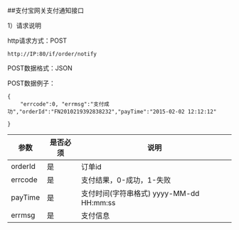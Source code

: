##支付宝网关支付通知接口

1）请求说明

http请求方式：POST

    http://IP:80/if/order/notify    

POST数据格式：JSON

POST数据例子：


    {
        "errcode":0, "errmsg":"支付成功","orderId":"FN2010219392838232","payTime":"2015-02-02 12:12:12"
           
    }

参数|是否必须|说明
---|-------|----
orderId|是|订单id
errcode|是|支付结果，0-成功，1-失败
payTime|是|支付时间(字符串格式) yyyy-MM-dd HH:mm:ss
errmsg|是|支付信息